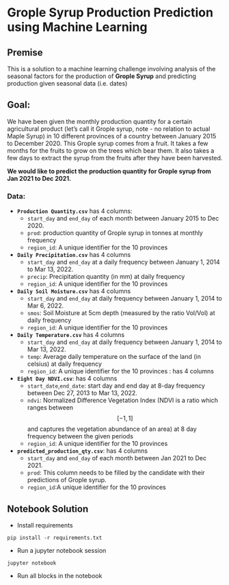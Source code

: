 # Grople Syrup Production Prediction using Machine Learning

## Premise
This is a solution to a machine learning challenge involving analysis of the seasonal factors for the production of **Grople Syrup** and predicting production given seasonal data (i.e. dates)

## Goal:
We have been given the monthly production quantity for a certain agricultural product (let’s call it Grople syrup, note - no relation to actual Maple Syrup) in 10 different provinces of a country between January 2015 to December 2020. This Grople syrup comes from a fruit. It takes a few months for the fruits to grow on the trees which bear them. It also takes a few days to extract the syrup from the fruits after they have been harvested.

**We would like to predict the production quantity for Grople syrup from Jan 2021 to Dec 2021.** 
### Data:
- **`Production Quantity.csv`** has 4 columns:
  - `start_day` and `end_day` of each month between January
  2015 to Dec 2020. 
  - `prod`: production quantity of Grople syrup in tonnes at monthly frequency 
  - `region_id`: A unique identifier for the 10 provinces
- **`Daily Precipitation.csv`** has 4 columns
  - `start_day` and `end_day` at a daily frequency between January 1, 2014 to Mar 13, 2022.
  - `precip`: Precipitation quantity (in mm) at daily frequency
  - `region_id`: A unique identifier for the 10 provinces 
- **`Daily Soil Moisture.csv`** has 4 columns 
  - `start_day` and `end_day` at daily frequency between January 1, 2014 to Mar 6, 2022. 
  - `smos`: Soil Moisture at 5cm depth (measured by the ratio Vol/Vol) at daily frequency
  - `region_id`: A unique identifier for the 10 provinces
- **`Daily Temperature.csv`** has 4 columns 
  - `start_day` and `end_day` at daily frequency between January 1, 2014 to Mar 13, 2022.
  - `temp`: Average daily temperature on the surface of the land (in celsius) at daily frequency 
  - `region_id`: A unique identifier for the 10 provinces : has 4 columns
- **`Eight Day NDVI.csv`**: has 4 columns
   - `start_date`,`end_date`: start day and end day at 8-day frequency between Dec 27, 2013 to Mar 13, 2022. 
   - `ndvi`: Normalized Difference Vegetation Index (NDVI is a ratio which ranges between $$[-1, 1]$$ and captures the vegetation abundance of an area) at 8 day frequency between the given periods
   - `region_id`: A unique identifier for the 10 provinces
- **`predicted_production_qty.csv`**: has 4 columns 
  - `start_day` and `end_day` of each month between Jan 2021 to Dec 2021. 
  - `prod`: This column needs to be filled by the candidate with their predictions of Grople syrup. 
  - `region_id`:A unique identifier for the 10 provinces

## Notebook Solution
- Install requirements
```shell
pip install -r requirements.txt
```
- Run a jupyter notebook session
```shell
jupyter notebook
```
- Run all blocks in the notebook